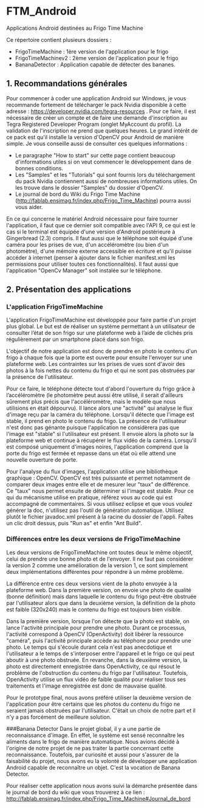 FTM_Android
===========

Applications Android destinées au Frigo Time Machine

Ce répertoire contient plusieurs dossiers :
  * FrigoTimeMachine : 1ère version de l'application pour le frigo
  * FrigoTimeMachinev2 : 2ème version de l'application pour le frigo
  * BananaDetector : Application capable de détecter des bananes.


## 1. Recommandations générales
Pour commencer à coder une application Android sur Windows, je vous recommande fortement de télécharger le pack Nvidia
disponible à cette adresse : https://developer.nvidia.com/tegra-resources . Pour ce faire, il est nécessaire de créer 
un compte et de faire une demande d'inscription au Tegra Registered Developer Program (onglet MyAccount du profil). 
La validation de l'inscription ne prend que quelques heures.
Le grand intérêt de ce pack est qu'il installe la version d'OpenCV pour Android de manière simple. 
Je vous conseille aussi de consulter ces quelques informations :
  * Le paragraphe "How to start" sur cette page contient beaucoup d'informations utiles si on veut commencer le 
    développement dans de bonnes conditions.   
  * Les "Samples" et les "Tutorials" qui sont fournis lors du téléchargement du pack Nvidia contiennent 
    aussi de nombreuses informations utiles. On les trouve dans le dossier "Samples" du dossier d'OpenCV.
  * Le journal de bord du Wiki du Frigo Time Machine (http://fablab.ensimag.fr/index.php/Frigo_Time_Machine) 
    pourra aussi vous aider.

En ce qui concerne le matériel Android nécessaire pour faire tourner l'application, il faut que ce dernier soit 
compatible avec l'API 9, ce qui est le cas si le terminal est équipée d'une version d'Android postérieure à Gingerbread
(2.3) compris. Il faut aussi que le téléphone soit équipé d'une caméra pour les prises de vue, d'un accéléromètre 
(ou bien d'un photomètre), d'une mémoire externe accessible en écriture et qu'il puisse accéder à internet 
(penser à ajouter dans le fichier manifest.xml les permissions pour utiliser toutes ces fonctionnalités).
Il faut aussi que l'application "OpenCv Manager" soit instalée sur le téléphone.
    
## 2. Présentation des applications

### L'application FrigoTimeMachine
L'application FrigoTimeMachine est développée pour faire partie d'un projet plus global. Le but est de réaliser
un système permettant à un utilisateur de consulter l’état de son frigo sur une plateforme web à l’aide de clichés 
pris régulièrement par un smartphone placé dans son frigo. 

L'objectif de notre application est donc de prendre en photo le contenu d'un frigo à chaque fois que la porte est ouverte
pour ensuite l'envoyer sur une plateforme web. Les contraintes sur les prises de vues sont d'avoir des photos à la fois
nettes du contenu du frigo et qui ne sont pas obstruées par la présence de l'utilisateur. 

Pour ce faire, le téléphone détecte tout d'abord l'ouverture du frigo grâce à l’accéléromètre (le photomètre peut 
aussi être utilisé, il serait d'ailleurs sûrement plus précis que l'accéléromètre, mais le modèle que nous utilisions 
en était dépourvu). Il lance alors une "activité" qui analyse le flux d'image reçu par la caméra du téléphone. 
Lorsqu'il détecte que l'image est stable, il prend en photo le contenu du frigo. La présence de l'utilisateur n'est donc 
pas génante puisque l'application ne considèrera pas que l'image est "stable" si l'utilisateur est présent. Il envoie 
alors la photo sur la plateforme web et continue à récupérer le flux vidéo de la caméra. Lorsqu'il est 
composé uniquement d'images noires, l'application comprend que la porte du frigo est fermée et repasse dans un état
où elle attend une nouvelle ouverture de porte.

Pour l'analyse du flux d'images, l'application utilise une bibliothèque graphique : OpenCV. OpenCV est très puissante
et permet notamment de comparer deux images entre elle et de mesurer leur "taux" de différence. Ce "taux" nous permet
ensuite de déterminer si l'image est stable. Pour ce qui du mécanisme utilisé en pratique, référez vous au code qui est 
accompagné de commentaires. Si vous utilisez eclipse et que vous voulez générer la doc, n'utilisez pas l'outil de 
génération automatique. Utilisez plutôt le fichier javadoc.xml présent à la racine du dossier de l'appli. Faîtes un clic 
droit dessus, puis "Run as" et enfin "Ant Build".

### Différences entre les deux versions de FrigoTimeMachine
Les deux versions de FrigoTimeMachine ont toutes deux le même objectif, celui de prendre une bonne photo et de l'envoyer.
Il ne faut pas considérer la version 2 comme une amélioration de la version 1, ce sont simplement deux implémentations
différentes pour répondre à un même problème.

La différence entre ces deux versions vient de la photo envoyée à la plateforme web. Dans la première version, on envoie 
une photo de qualité (bonne définition) mais dans laquelle le contenu du frigo peut-être obstruée par l'utilisateur
alors que dans la deuxième version, la définition de la photo est faible (320x240) mais le contenu du frigo est toujours
bien visible.

Dans la première version, lorsque l'on détecte que la photo est stable, on lance l'activité principale pour prendre 
une photo. Durant ce processus, l'activité correspond à OpenCV (OpenActivity) doit libérer la ressource "caméra", 
puis l'activité principale accède au téléphone pour prendre une photo. Le temps qui s'écoule durant cela n'est 
pas anecdotique et l'utilisateur a le temps de s'interposer entre l'appareil et le frigo ce qui peut aboutir à une 
photo obstruée. En revanche, dans la deuxième version, la photo est directement enregistrée dans OpenActivity,
ce qui résout le problème de l'obstruction du contenu du frigo par l'utilisateur.  Toutefois, OpenActivity utilise un
flux vidéo de faible qualité pour réaliser tous ses traitements et l'image enregistrée est donc de mauvaise qualité.

Pour le prototype final, nous avons préféré utiliser la deuxième version de l'application pour être certains que les 
photos du contenu du frigo ne seraient jamais obstruées par l'utilisateur. C'était un choix de notre part et il n'y a 
pas forcément de meilleure solution.

###Banana Detector
Dans le projet global, il y a une partie de reconnaissance d'image. En effet, le système est sensé reconnaître les aliments dans le frigo de manière automatique. Nous avions décidé à l'origine de notre projet de ne pas traiter la
partie concernant cette reconnaissance. Toutefois, par curiosité et aussi pour s'assurer de la faisabilité du projet, nous avons eu la volonté de développer une application Android capable de reconnaître un objet. C'est la vocation de Banana Detector.

Pour réaliser cette application nous avons suivi la démarche présentée dans le journal de bord du wiki que vous trouverez à ce lien : http://fablab.ensimag.fr/index.php/Frigo_Time_Machine#Journal_de_bord




